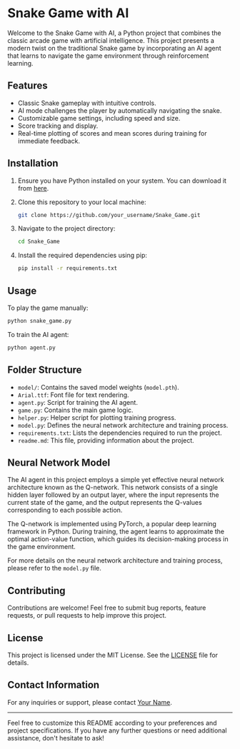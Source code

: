 # Snake Game with AI

Welcome to the Snake Game with AI, a Python project that combines the classic arcade game with artificial intelligence. This project presents a modern twist on the traditional Snake game by incorporating an AI agent that learns to navigate the game environment through reinforcement learning.

## Features

- Classic Snake gameplay with intuitive controls.
- AI mode challenges the player by automatically navigating the snake.
- Customizable game settings, including speed and size.
- Score tracking and display.
- Real-time plotting of scores and mean scores during training for immediate feedback.

## Installation

1. Ensure you have Python installed on your system. You can download it from [here](https://www.python.org/downloads/).
2. Clone this repository to your local machine:

   ```bash
   git clone https://github.com/your_username/Snake_Game.git
   ```

3. Navigate to the project directory:

   ```bash
   cd Snake_Game
   ```

4. Install the required dependencies using pip:

   ```bash
   pip install -r requirements.txt
   ```

## Usage

To play the game manually:

```bash
python snake_game.py
```

To train the AI agent:

```bash
python agent.py
```

## Folder Structure

- `model/`: Contains the saved model weights (`model.pth`).
- `Arial.ttf`: Font file for text rendering.
- `agent.py`: Script for training the AI agent.
- `game.py`: Contains the main game logic.
- `helper.py`: Helper script for plotting training progress.
- `model.py`: Defines the neural network architecture and training process.
- `requirements.txt`: Lists the dependencies required to run the project.
- `readme.md`: This file, providing information about the project.

## Neural Network Model

The AI agent in this project employs a simple yet effective neural network architecture known as the Q-network. This network consists of a single hidden layer followed by an output layer, where the input represents the current state of the game, and the output represents the Q-values corresponding to each possible action.

The Q-network is implemented using PyTorch, a popular deep learning framework in Python. During training, the agent learns to approximate the optimal action-value function, which guides its decision-making process in the game environment.

For more details on the neural network architecture and training process, please refer to the `model.py` file.

## Contributing

Contributions are welcome! Feel free to submit bug reports, feature requests, or pull requests to help improve this project.

## License

This project is licensed under the MIT License. See the [LICENSE](LICENSE) file for details.

## Contact Information

For any inquiries or support, please contact [Your Name](mailto:your_email@example.com).

---

Feel free to customize this README according to your preferences and project specifications. If you have any further questions or need additional assistance, don't hesitate to ask!